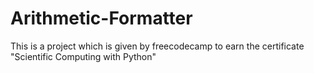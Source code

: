 # Arithmetic-Formatter
This is a project which is given by freecodecamp to earn the certificate "Scientific Computing with Python"
